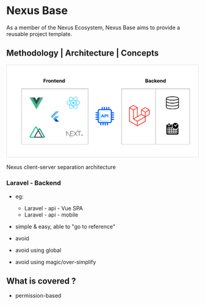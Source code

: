 # Nexus Base

As a member of the Nexus Ecosystem, Nexus Base aims to provide a reusable project template.

## Methodology | Architecture | Concepts

![Nexus Architecture](./../assets/nexus-architecture.png)

Nexus client-server separation architecture

### Laravel - Backend


- eg: 
	- Laravel - api - Vue SPA
	- Laravel - api - mobile


- simple & easy, able to "go to reference"
- avoid

- avoid using global
- avoid using magic/over-simplify

## What is covered ?

- permission-based
